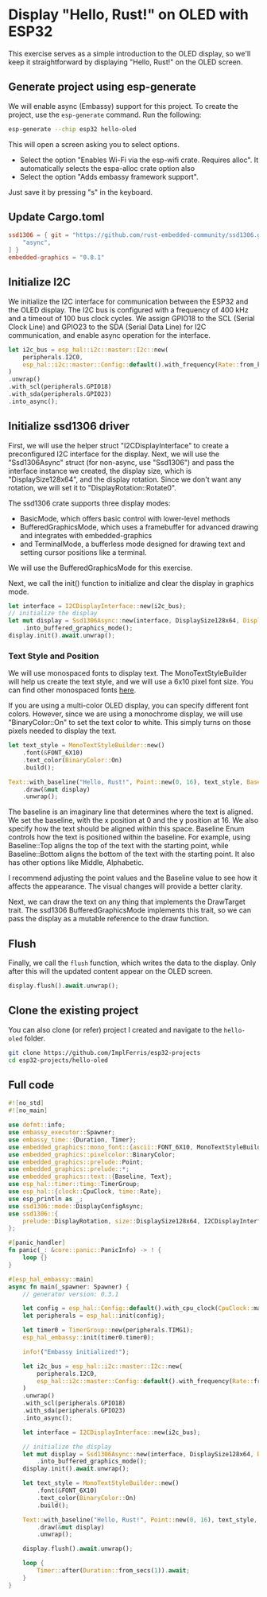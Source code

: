 # Display "Hello, Rust!" on OLED with ESP32

This exercise serves as a simple introduction to the OLED display, so we'll keep it straightforward by displaying "Hello, Rust!" on the OLED screen.  


## Generate project using esp-generate
We will enable async (Embassy) support for this project.  To create the project, use the `esp-generate` command. Run the following:

```sh
esp-generate --chip esp32 hello-oled
```

This will open a screen asking you to select options. 

- Select the option "Enables Wi-Fi via the esp-wifi crate. Requires alloc".  It automatically selects the espa-alloc crate option also
- Select the option "Adds embassy framework support".

Just save it by pressing "s" in the keyboard.


## Update Cargo.toml

```toml
ssd1306 = { git = "https://github.com/rust-embedded-community/ssd1306.git", rev = "f3a2f7aca421fbf3ddda45ecef0dfd1f0f12330e", features = [
    "async",
] }
embedded-graphics = "0.8.1"
```

## Initialize I2C
We initialize the I2C interface for communication between the ESP32 and the OLED display. The I2C bus is configured with a frequency of 400 kHz and a timeout of 100 bus clock cycles. We assign GPIO18 to the SCL (Serial Clock Line) and GPIO23 to the SDA (Serial Data Line) for I2C communication, and enable async operation for the interface.

```rust
let i2c_bus = esp_hal::i2c::master::I2c::new(
    peripherals.I2C0,
    esp_hal::i2c::master::Config::default().with_frequency(Rate::from_khz(400)),
)
.unwrap()
.with_scl(peripherals.GPIO18)
.with_sda(peripherals.GPIO23)
.into_async();

```

## Initialize ssd1306 driver

First, we will use the helper struct "I2CDisplayInterface" to create a preconfigured I2C interface for the display. Next, we will use the "Ssd1306Async" struct (for non-async, use "Ssd1306") and pass the interface instance we created, the display size, which is "DisplaySize128x64", and the display rotation. Since we don't want any rotation, we will set it to "DisplayRotation::Rotate0".

The ssd1306 crate supports three display modes: 
- BasicMode, which offers basic control with lower-level methods
- BufferedGraphicsMode, which uses a framebuffer for advanced drawing and integrates with embedded-graphics
- and TerminalMode, a bufferless mode designed for drawing text and setting cursor positions like a terminal.

We will use the BufferedGraphicsMode for this exercise. 

Next, we call the init() function to initialize and clear the display in graphics mode.

```rust
let interface = I2CDisplayInterface::new(i2c_bus);
// initialize the display
let mut display = Ssd1306Async::new(interface, DisplaySize128x64, DisplayRotation::Rotate0)
    .into_buffered_graphics_mode();
display.init().await.unwrap();
```

### Text Style and Position
We will use monospaced fonts to display text. The MonoTextStyleBuilder will help us create the text style, and we will use a 6x10 pixel font size. You can find other monospaced fonts [here](https://docs.rs/embedded-graphics/latest/embedded_graphics/mono_font/ascii/index.html).

If you are using a multi-color OLED display, you can specify different font colors. However, since we are using a monochrome display, we will use "BinaryColor::On" to set the text color to white. This simply turns on those pixels needed to display the text.

```rust
let text_style = MonoTextStyleBuilder::new()
    .font(&FONT_6X10)
    .text_color(BinaryColor::On)
    .build();

Text::with_baseline("Hello, Rust!", Point::new(0, 16), text_style, Baseline::Top)
    .draw(&mut display)
    .unwrap();
```

The baseline is an imaginary line that determines where the text is aligned. We set the baseline, with the x position at 0 and the y position at 16. We also specify how the text should be aligned within this space. Baseline Enum controls how the text is positioned within the baseline. For example, using Baseline::Top aligns the top of the text with the starting point, while Baseline::Bottom aligns the bottom of the text with the starting point. It also has other options like Middle, Alphabetic.

I recommend adjusting the point values and the Baseline value to see how it affects the appearance. The visual changes will provide a better clarity.

Next, we can draw the text on any thing that implements the DrawTarget trait. The ssd1306 BufferedGraphicsMode implements this trait, so we can pass the display as a mutable reference to the draw function.

## Flush

Finally, we call the `flush` function, which writes the data to the display. Only after this will the updated content appear on the OLED screen.

```rust
display.flush().await.unwrap();
```

## Clone the existing project
You can also clone (or refer) project I created and navigate to the `hello-oled` folder.

```sh
git clone https://github.com/ImplFerris/esp32-projects
cd esp32-projects/hello-oled
```

## Full code

```rust
#![no_std]
#![no_main]

use defmt::info;
use embassy_executor::Spawner;
use embassy_time::{Duration, Timer};
use embedded_graphics::mono_font::{ascii::FONT_6X10, MonoTextStyleBuilder};
use embedded_graphics::pixelcolor::BinaryColor;
use embedded_graphics::prelude::Point;
use embedded_graphics::prelude::*;
use embedded_graphics::text::{Baseline, Text};
use esp_hal::timer::timg::TimerGroup;
use esp_hal::{clock::CpuClock, time::Rate};
use esp_println as _;
use ssd1306::mode::DisplayConfigAsync;
use ssd1306::{
    prelude::DisplayRotation, size::DisplaySize128x64, I2CDisplayInterface, Ssd1306Async,
};

#[panic_handler]
fn panic(_: &core::panic::PanicInfo) -> ! {
    loop {}
}

#[esp_hal_embassy::main]
async fn main(_spawner: Spawner) {
    // generator version: 0.3.1

    let config = esp_hal::Config::default().with_cpu_clock(CpuClock::max());
    let peripherals = esp_hal::init(config);

    let timer0 = TimerGroup::new(peripherals.TIMG1);
    esp_hal_embassy::init(timer0.timer0);

    info!("Embassy initialized!");

    let i2c_bus = esp_hal::i2c::master::I2c::new(
        peripherals.I2C0,
        esp_hal::i2c::master::Config::default().with_frequency(Rate::from_khz(400)),
    )
    .unwrap()
    .with_scl(peripherals.GPIO18)
    .with_sda(peripherals.GPIO23)
    .into_async();

    let interface = I2CDisplayInterface::new(i2c_bus);

    // initialize the display
    let mut display = Ssd1306Async::new(interface, DisplaySize128x64, DisplayRotation::Rotate0)
        .into_buffered_graphics_mode();
    display.init().await.unwrap();

    let text_style = MonoTextStyleBuilder::new()
        .font(&FONT_6X10)
        .text_color(BinaryColor::On)
        .build();

    Text::with_baseline("Hello, Rust!", Point::new(0, 16), text_style, Baseline::Top)
        .draw(&mut display)
        .unwrap();

    display.flush().await.unwrap();

    loop {
        Timer::after(Duration::from_secs(1)).await;
    }
}
```
